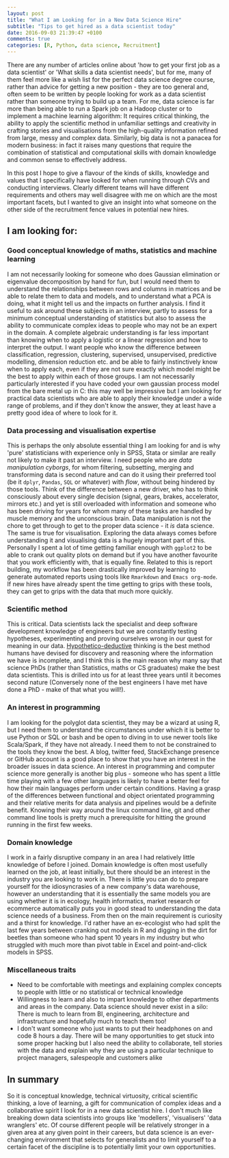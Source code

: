 ```yaml
---
layout: post
title: "What I am Looking for in a New Data Science Hire"
subtitle: "Tips to get hired as a data scientist today"
date: 2016-09-03 21:39:47 +0100
comments: true
categories: [R, Python, data science, Recruitment]
---
```



There are any number of articles online about 'how to get your first job as a data scientist' or 'What skills a data scientist needs', but for me, many of them feel more like a wish list for the perfect data science degree course, rather than advice for getting a new position - they are too general and, often seem to be  written by people looking for work as a data scientist rather than someone trying to build up a team. For me, data science is far more than being able to run a Spark job on a Hadoop cluster or to implement a machine learning algorithm: It requires critical thinking, the ability to apply the scientific method in unfamiliar settings and creativity in crafting stories and visualisations from the high-quality information refined from large, messy and complex data. Similarly, big data is not a panacea for modern business: in fact it raises many questions that require the combination of statistical and computational skills with domain knowledge and common sense to effectively address.

In this post I hope to give a flavour of the kinds of skills, knowledge and values that I specifically have looked for when running through CVs and conducting interviews. Clearly different teams will have different requirements and others may well disagree with me on which are the most important facets, but I wanted to give an insight into what someone on the other side of the recruitment fence values in potential new hires.


## I am looking for:

### Good conceptual knowledge of maths, statistics and machine learning

I am not necessarily looking for someone who does Gaussian elimination or eigenvalue decomposition by hand for fun, but I would need them to understand the relationships between rows and columns in matrices and be able to relate them to data and models, and to understand what a PCA is doing, what it might tell us and the impacts on further analysis.  I find it useful to ask around these subjects in an interview, partly to assess for a minimum conceptual understanding of statistics but also to assess the ability to communicate complex ideas to people who may not be an expert in the domain. A complete algebraic understanding is far less important than knowing when to apply a logistic or a linear regression and how to interpret the output. I want people who know the difference between classification, regression, clustering, supervised, unsupervised, predictive modelling, dimension reduction etc. and be able to fairly instinctively know when to apply each, even if they are not sure exactly which model might be the best to apply within each of those groups. I am not necessarily particularly interested if you have coded your own gaussian process model from the bare metal up in C: this may well be impressive but I am looking for practical data scientists who are able to apply their knowledge under a wide range of problems, and if they don't know the answer, they at least have a pretty good idea of where to look for it.

### Data processing and visualisation expertise

This is perhaps the only absolute essential thing I am looking for and is why 'pure' statisticians with experience only in SPSS, Stata or similar are really not likely to make it past an interview.  I need people who are _data manipulation cyborgs_, for whom  filtering, subsetting, merging and transforming data is second nature and can do it using their preferred tool (be it `dplyr`, `Pandas`, `SQL` or whatever) with _flow_, without being hindered by those tools.  Think of the difference between a new driver, who has to think consciously about every single decision (signal, gears, brakes, accelerator, mirrors etc.) and yet is still overloaded with information and someone who has been driving for years for whom many of these tasks are handled by muscle memory and the unconscious brain. Data manipulation is not the chore to get through to get to the proper data science - it _is_ data science. The same is true for visualisation. Exploring the data always comes before understanding it and visualising data is a hugely important part of this. Personally I spent a lot of time getting familiar enough with `ggplot2` to be able to crank out quality plots on demand but if you have another favourite that you work efficiently with, that is equally fine.  Related to this is report building, my workflow has been drastically improved by learning to generate automated reports using tools like `Rmarkdown` and `Emacs org-mode`. If new hires have already spent the time getting to grips with these tools, they can get to grips with the data that much more quickly.

### Scientific method

This is critical.  Data scientists lack the specialist and deep software development knowledge of engineers but we are constantly testing hypotheses, experimenting and proving ourselves wrong in our quest for meaning in our data. [Hypothetico-deductive](https://en.wikipedia.org/wiki/Hypothetico-deductive_model) thinking is the best method humans have devised for discovery and reasoning where the information we have is incomplete, and I think this is the main reason why many say that science PhDs (rather than Statistics, maths or CS graduates) make the best data scientists. This is drilled into us for at least three years until it becomes second nature (Conversely none of the best engineers I have met have done a PhD - make of that what you will!).

### An interest in programming

I am looking for the polyglot data scientist, they may be a wizard at using R, but I need them to understand the circumstances under which it is better to use Python or SQL or bash and be open to diving in to use newer tools like Scala/Spark, if they have not already. I need them to not be constrained to the tools they know the best. A blog, twitter feed, StackExchange presence or GitHub account is a good place to show that you have an interest in the broader issues in data science. An interest in programming and computer science more generally is another big plus - someone who has spent a little time playing with a few other languages is likely to have a better feel for how their main languages perform under certain conditions. Having a grasp of the differences between functional and object orientated programming and their relative merits for data analysis and pipelines would be a definite benefit. Knowing their way around the linux command line, git and other command line tools is pretty much a prerequisite for hitting the ground running in the first few weeks.

### Domain knowledge

I work in a fairly disruptive company in an area I had relatively little knowledge of before I joined.  Domain knowledge is often most usefully learned on the job, at least initially, but there should be an interest in the industry you are looking to work in. There is little you can do to prepare yourself for the idiosyncrasies of a new company's data warehouse, however an understanding that it is essentially the same models you are using whether it is in ecology, health informatics, market research or ecommerce automatically puts you in good stead to understanding the data science needs of a  business. From then on the main requirement is curiosity and a thirst for knowledge. I'd rather have an ex-ecologist who had split the last few years between cranking out models in R and digging in the dirt for beetles  than someone who had spent 10 years in my industry but who struggled with much more than pivot table in Excel and point-and-click models in SPSS.

### Miscellaneous traits

- Need to be comfortable with meetings and explaining complex concepts to people with little or no statistical or technical knowledge
- Willingness to learn and also to impart knowledge to other departments and areas in the company.  Data science should never exist in a silo: There is much to learn from BI, engineering, architecture and infrastructure and hopefully much to teach them too!
- I don't want someone who just wants to put their headphones on and code 8 hours a day.  There will be many opportunities to get stuck into some proper hacking but I also need the ability to collaborate, tell stories with the data and explain why they are using a particular technique to project managers, salespeople and customers alike


## In summary

So it is conceptual knowledge, technical virtuosity, critical scientific thinking, a love of learning, a gift for communication of complex ideas and a collaborative spirit I look for in a new data scientist hire. I don't much like breaking down data scientists into groups like 'modellers', 'visualisers' 'data wranglers' etc. Of course different people will be relatively stronger in a given area at any given point in their careers, but data science is an ever-changing environment that selects for generalists and to limit yourself to a certain facet of the discipline is to potentially limit your own opportunities.
